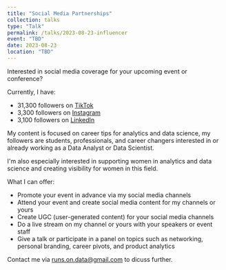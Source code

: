 ```yaml
---
title: "Social Media Partnerships"
collection: talks
type: "Talk"
permalink: /talks/2023-08-23-influencer
event: "TBD"
date: 2023-08-23
location: "TBD"
---
```


Interested in social media coverage for your upcoming event or conference? 

Currently, I have: 
- 31,300 followers on [TikTok](https://www.tiktok.com/@data_storyteller)
- 3,300 followers on [Instagram](https://www.instagram.com/data.story.teller)
- 3,100 followers on [LinkedIn](https://www.linkedin.com/in/magwolff/)

My content is focused on career tips for analytics and data science, my followers are students, professionals, and career changers interested in or already working as a Data Analyst or Data Scientist. 

I'm also especially interested in supporting women in analytics and data science and creating visibility for women in this field. 

What I can offer: 
- Promote your event in advance via my social media channels 
- Attend your event and create social media content for my channels or yours 
- Create UGC (user-generated content) for your social media channels  
- Do a live stream on my channel or yours with your speakers or event staff
- Give a talk or participate in a panel on topics such as networking, personal branding, career pivots, and product analytics

Contact me via [runs.on.data@gmail.com](mailto:runs.on.data@gmail.com) to dicuss further. 
